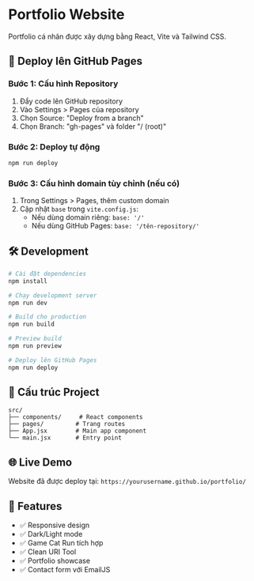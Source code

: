 # Portfolio Website

Portfolio cá nhân được xây dựng bằng React, Vite và Tailwind CSS.

## 🚀 Deploy lên GitHub Pages

### Bước 1: Cấu hình Repository
1. Đẩy code lên GitHub repository
2. Vào Settings > Pages của repository
3. Chọn Source: "Deploy from a branch"
4. Chọn Branch: "gh-pages" và folder "/ (root)"

### Bước 2: Deploy tự động
```bash
npm run deploy
```

### Bước 3: Cấu hình domain tùy chỉnh (nếu có)
1. Trong Settings > Pages, thêm custom domain
2. Cập nhật `base` trong `vite.config.js`:
   - Nếu dùng domain riêng: `base: '/'`
   - Nếu dùng GitHub Pages: `base: '/tên-repository/'`

## 🛠️ Development

```bash
# Cài đặt dependencies
npm install

# Chạy development server
npm run dev

# Build cho production
npm run build

# Preview build
npm run preview

# Deploy lên GitHub Pages
npm run deploy
```

## 📁 Cấu trúc Project

```
src/
├── components/     # React components
├── pages/         # Trang routes
├── App.jsx        # Main app component
└── main.jsx       # Entry point
```

## 🌐 Live Demo

Website đã được deploy tại: `https://yourusername.github.io/portfolio/`

## 📝 Features

- ✅ Responsive design
- ✅ Dark/Light mode
- ✅ Game Cat Run tích hợp
- ✅ Clean URI Tool
- ✅ Portfolio showcase
- ✅ Contact form với EmailJS
